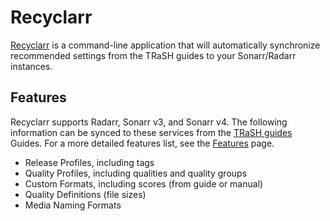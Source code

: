 # Recyclarr

[Recyclarr](https://github.com/recyclarr/recyclarr) is a command-line application that will automatically synchronize recommended settings from the TRaSH guides to your Sonarr/Radarr instances.

## Features
Recyclarr supports Radarr, Sonarr v3, and Sonarr v4. The following information can be synced to these services from the [TRaSH
guides](trash.md) Guides. For a more detailed features list, see the [Features] page.

[Features]: https://recyclarr.dev/wiki/features/

* Release Profiles, including tags
* Quality Profiles, including qualities and quality groups
* Custom Formats, including scores (from guide or manual)
* Quality Definitions (file sizes)
* Media Naming Formats